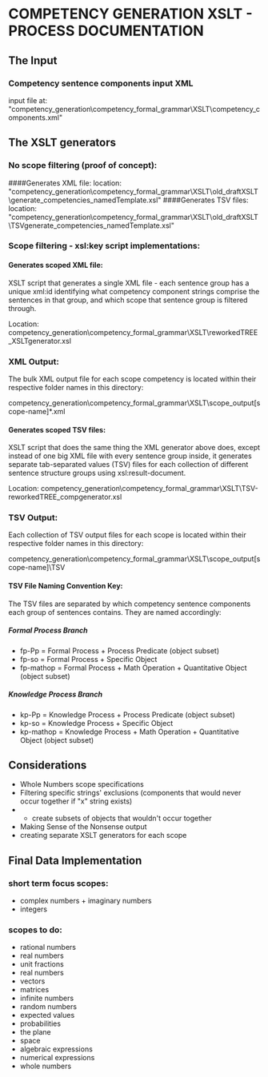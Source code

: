 # COMPETENCY GENERATION XSLT - PROCESS DOCUMENTATION

## The Input

### Competency sentence components input XML
input file at: "competency_generation\competency_formal_grammar\XSLT\competency_components.xml"


## The XSLT generators

### No scope filtering (proof of concept):

####Generates XML file:
location: "competency_generation\competency_formal_grammar\XSLT\old_draftXSLT\generate_competencies_namedTemplate.xsl"
####Generates TSV files:
location: "competency_generation\competency_formal_grammar\XSLT\old_draftXSLT\TSVgenerate_competencies_namedTemplate.xsl"


### Scope filtering - xsl:key script implementations:

#### Generates scoped XML file:
XSLT script that generates a single XML file - each sentence group has a unique xml:id identifying what competency component strings comprise the sentences in that group, and which scope that sentence group is filtered through.

Location: competency_generation\competency_formal_grammar\XSLT\reworkedTREE_XSLTgenerator.xsl

### XML Output: 
The bulk XML output file for each scope competency is located within their respective folder names in this directory:

competency_generation\competency_formal_grammar\XSLT\scope_output\[scope-name]\*.xml


#### Generates scoped TSV files:
XSLT script that does the same thing the XML generator above does, except instead of one big XML file with every sentence group inside, it generates separate tab-separated values (TSV) files for each collection of different sentence structure groups using xsl:result-document.

Location: competency_generation\competency_formal_grammar\XSLT\TSV-reworkedTREE_compgenerator.xsl


### TSV Output:
Each collection of TSV output files for each scope is located within their respective folder names in this directory:

competency_generation\competency_formal_grammar\XSLT\scope_output\[scope-name]\TSV

#### TSV File Naming Convention Key:

The TSV files are separated by which competency sentence components each group of sentences contains. They are named accordingly:

##### Formal Process Branch
- fp-Pp = Formal Process + Process Predicate (object subset)
- fp-so = Formal Process + Specific Object
- fp-mathop = Formal Process + Math Operation + Quantitative Object (object subset)

##### Knowledge Process Branch
- kp-Pp = Knowledge Process + Process Predicate (object subset)
- kp-so = Knowledge Process + Specific Object
- kp-mathop = Knowledge Process + Math Operation + Quantitative Object (object subset)



## Considerations

- Whole Numbers scope specifications
- Filtering specific strings' exclusions (components that would never occur together if "x" string exists)
- - create subsets of objects that wouldn't occur together 
- Making Sense of the Nonsense output
- creating separate XSLT generators for each scope

## Final Data Implementation



### short term focus scopes:

- complex numbers + imaginary numbers
- integers

### scopes to do:
- rational numbers
- real numbers 
- unit fractions
- real numbers
- vectors
- matrices
- infinite numbers
- random numbers
- expected values
- probabilities
- the plane
- space
- algebraic expressions
- numerical expressions
- whole numbers

